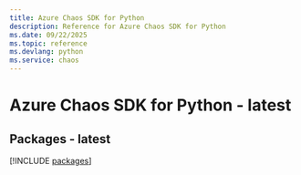 ```yaml
---
title: Azure Chaos SDK for Python
description: Reference for Azure Chaos SDK for Python
ms.date: 09/22/2025
ms.topic: reference
ms.devlang: python
ms.service: chaos
---
```

# Azure Chaos SDK for Python - latest
## Packages - latest
[!INCLUDE [packages](chaos-index.md)]